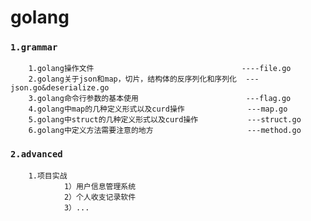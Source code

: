 # golang

### `1.grammar`
        1.golang操作文件                                 ----file.go
        2.golang关于json和map，切片，结构体的反序列化和序列化  ---json.go&deserialize.go
        3.golang命令行参数的基本使用                        ---flag.go
        4.golang中map的几种定义形式以及curd操作              ---map.go
        5.golang中struct的几种定义形式以及curd操作           ---struct.go
        6.golang中定义方法需要注意的地方                     ---method.go
### `2.advanced`
        1.项目实战
                1）用户信息管理系统
                2）个人收支记录软件
                3）...